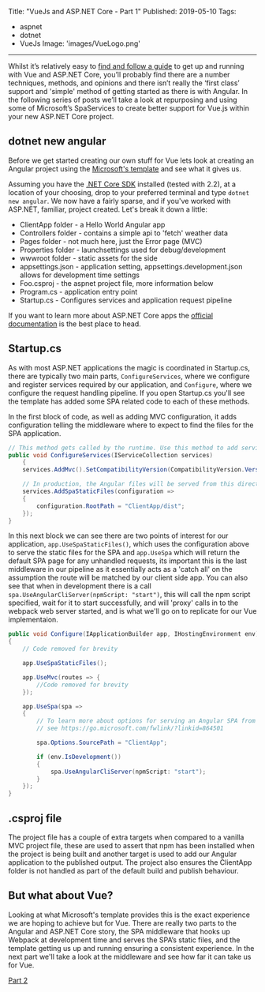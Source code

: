 Title: "VueJs and ASP.NET Core - Part 1"
Published: 2019-05-10
Tags:
- aspnet
- dotnet
- VueJs
Image: 'images/VueLogo.png'
---

Whilst it’s relatively easy to [find and follow a guide]( http://lmgtfy.com/?q=asp.net+core+2+with+vue) to get up and running with Vue and ASP.NET Core, you’ll probably find there are a number techniques, methods, and opinions and there isn’t really the ‘first class’ support and 'simple' method of getting started as there is with Angular. In the following series of posts we’ll take a look at repurposing and using some of Microsoft’s SpaServices to create better support for Vue.js within your new ASP.NET Core project.

<!--more-->

## dotnet new angular ##

Before we get started creating our own stuff for Vue lets look at creating an Angular project using the [Microsoft's template](https://www.nuget.org/packages/Microsoft.DotNet.Web.Spa.ProjectTemplates/) and see what it gives us.

Assuming you have the [.NET Core SDK](https://dotnet.microsoft.com/download) installed (tested with 2.2), at a location of your choosing, drop to your preferred terminal and type `dotnet new angular`. We now have a fairly sparse, and if you've worked with ASP.NET, familiar, project created. Let's break it down a little:

- ClientApp folder - a Hello World Angular app
- Controllers folder - contains a simple api to 'fetch' weather data
- Pages folder - not much here, just the Error page (MVC)
- Properties folder - launchsettings used for debug/development
- wwwroot folder - static assets for the side
- appsettings.json - application setting, appsettings.development.json allows for development time settings
- Foo.csproj - the aspnet project file, more information below
- Program.cs - application entry point
- Startup.cs - Configures services and application request pipeline

If you want to learn more about ASP.NET Core apps the [official documentation](https://docs.microsoft.com/en-us/aspnet/core/fundamentals/?view=aspnetcore-2.2) is the best place to head.

## Startup.cs ##

As with most ASP.NET applications the magic is coordinated in Startup.cs, there are typically two main parts, `ConfigureServices`, where we configure and register services required by our application, and `Configure`, where we configure the request handling pipeline. If you open Startup.cs you'll see the template has added some SPA related code to each of these methods.

In the first block of code, as well as adding MVC configuration, it adds configuration telling the middleware where to expect to find the files for the SPA application.

``` csharp
// This method gets called by the runtime. Use this method to add services to the container.
public void ConfigureServices(IServiceCollection services)
    {
    services.AddMvc().SetCompatibilityVersion(CompatibilityVersion.Version_2_2);

    // In production, the Angular files will be served from this directory
    services.AddSpaStaticFiles(configuration =>
    {
        configuration.RootPath = "ClientApp/dist";
    });
}
```

In this next block we can see there are two points of interest for our application, `app.UseSpaStaticFiles()`, which uses the configuration above to serve the static files for the SPA and `app.UseSpa` which will return the default SPA page for any unhandled requests, its important this is the last middleware in our pipeline as it essentially acts as a 'catch all' on the assumption the route will be matched by our client side app. You can also see that when in development there is a call `spa.UseAngularCliServer(npmScript: "start")`, this will call the npm script specified, wait for it to start successfully, and will 'proxy' calls in to the webpack web server started, and is what we'll go on to replicate for our Vue implementaion.

``` csharp
public void Configure(IApplicationBuilder app, IHostingEnvironment env)
{
    // Code removed for brevity

    app.UseSpaStaticFiles();

    app.UseMvc(routes => {
        //Code removed for brevity
    });

    app.UseSpa(spa =>
    {
        // To learn more about options for serving an Angular SPA from ASP.NET Core,
        // see https://go.microsoft.com/fwlink/?linkid=864501

        spa.Options.SourcePath = "ClientApp";

        if (env.IsDevelopment())
        {
            spa.UseAngularCliServer(npmScript: "start");
        }
    });
}
```

## .csproj file ##

The project file has a couple of extra targets when compared to a vanilla MVC project file, these are used to assert that npm has been installed when the project is being built and another target is used to add our Angular application to the published output. The project also ensures the ClientApp folder is not handled as part of the default build and publish behaviour.

## But what about Vue? ##

Looking at what Microsoft's template provides this is the exact experience we are hoping to achieve but for Vue. There are really two parts to the Angular and ASP.NET Core story, the SPA middleware that hooks up Webpack at development time and serves the SPA’s static files, and the template getting us up and running ensuring a consistent experience. In the next part we'll take a look at the middleware and see how far it can take us for Vue.

[Part 2](/posts/2019-05-21-VueWithAspNetPart2)